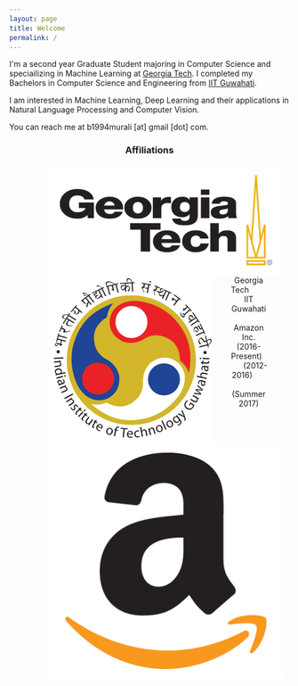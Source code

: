 ```yaml
---
layout: page
title: Welcome
permalink: /
---
```


I'm a second year Graduate Student majoring in Computer Science and speciailizing in Machine Learning at [Georgia Tech](https://www.gatech.edu). I completed my Bachelors in Computer Science and Engineering from [IIT Guwahati](https://www.iitg.ac.in).

I am interested in Machine Learning, Deep Learning and their applications in Natural Language Processing and Computer Vision.

You can reach me at b1994murali [at] gmail [dot] com.

<h3 align="center">Affiliations</h3>
<figure align="center" class="affils">
<a href="http://www.gatech.edu/"><img style="float: left;" src="/docs/pictures/gatech.png" style="width: 75px;" hspace="30"/></a>
<a href="http://www.iitg.ac.in/"><img style="float: left;" src="/docs/pictures/iitg.png" style="width: 50px;" hspace="30"/></a>
<a href="https://www.amazon.com/"><img style="float: left;" src="/docs/pictures/amazon.png" style="width: 50px;" hspace="30"/></a>
<h7><figcaption>Georgia Tech &nbsp; &nbsp; &nbsp; &nbsp; IIT Guwahati &nbsp; &nbsp; &nbsp; &nbsp; Amazon Inc.</figcaption></h7>
<h7><figcaption>(2016-Present) &nbsp; &nbsp; &nbsp; &nbsp; (2012-2016) &nbsp; &nbsp; &nbsp; &nbsp; (Summer 2017)</figcaption></h7>
</figure>